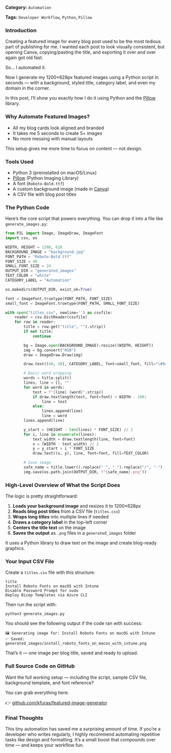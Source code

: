 **Category:** `Automation`

**Tags:** `Developer Workflow`, `Python`, `Pillow`

### Introduction

Creating a featured image for every blog post used to be the most tedious part of publishing for me. I wanted each post to look visually consistent, but opening Canva, copying/pasting the title, and exporting it over and over again got old fast.

So… I automated it.

Now I generate my 1200×628px featured images using a Python script in seconds — with a background, styled title, category label, and even my domain in the corner.

In this post, I’ll show you exactly how I do it using Python and the [Pillow](https://pypi.org/project/Pillow/) library.

### Why Automate Featured Images?

- All my blog cards look aligned and branded
- It takes me 5 seconds to create 5+ images
- No more messing with manual layouts

This setup gives me more time to focus on content — not design.

### Tools Used

- Python 3 (preinstalled on macOS/Linux)
- [Pillow](https://pypi.org/project/pillow/) (Python Imaging Library)
- A font (`Roboto-Bold.ttf`)
- A custom background image (made in [Canva](https://www.canva.com/))
- A CSV file with blog post titles

### The Python Code

Here’s the core script that powers everything. You can drop it into a file like `generate_images.py`:

```Python
from PIL import Image, ImageDraw, ImageFont
import csv, os

WIDTH, HEIGHT = 1200, 628
BACKGROUND_IMAGE = "background.jpg"
FONT_PATH = "Roboto-Bold.ttf"
FONT_SIZE = 48
SMALL_FONT_SIZE = 24
OUTPUT_DIR = "generated_images"
TEXT_COLOR = "white"
CATEGORY_LABEL = "Automation"

os.makedirs(OUTPUT_DIR, exist_ok=True)

font = ImageFont.truetype(FONT_PATH, FONT_SIZE)
small_font = ImageFont.truetype(FONT_PATH, SMALL_FONT_SIZE)

with open("titles.csv", newline='') as csvfile:
    reader = csv.DictReader(csvfile)
    for row in reader:
        title = row.get("title", "").strip()
        if not title:
            continue

        bg = Image.open(BACKGROUND_IMAGE).resize((WIDTH, HEIGHT))
        img = bg.convert("RGB")
        draw = ImageDraw.Draw(img)

        draw.text((40, 30), CATEGORY_LABEL, font=small_font, fill="\#94a3b8")

        # Basic word wrapping
        words = title.split()
        lines, line = [], ""
        for word in words:
            test = f"{line} {word}".strip()
            if draw.textlength(test, font=font) < WIDTH - 100:
                line = test
            else:
                lines.append(line)
                line = word
        lines.append(line)

        y_start = (HEIGHT - len(lines) * FONT_SIZE) // 2
        for i, line in enumerate(lines):
            text_width = draw.textlength(line, font=font)
            x = (WIDTH - text_width) // 2
            y = y_start + i * FONT_SIZE
            draw.text((x, y), line, font=font, fill=TEXT_COLOR)

        # Save image
        safe_name = title.lower().replace(" ", "_").replace("/", "-")
        img.save(os.path.join(OUTPUT_DIR, f"{safe_name}.png"))

```

### High-Level Overview of What the Script Does

The logic is pretty straightforward:

1. **Loads your background image** and resizes it to 1200×628px
2. **Reads blog post titles** from a CSV file (`titles.csv`)
3. **Wraps long titles** into multiple lines if needed
4. **Draws a category label** in the top-left corner
5. **Centers the title text** on the image
6. **Saves the output** as `.png` files in a `generated_images` folder

It uses a Python library to draw text on the image and create blog-ready graphics.

### Your Input CSV File

Create a `titles.csv` file with this structure:

```Shell
title
Install Roboto Fonts on macOS with Intune
Disable Password Prompt for sudo
Deploy Bicep Templates via Azure CLI
```

Then run the script with:

```Shell
python3 generate_images.py
```

You should see the following output if the code ran with success:

```Shell
🖼️ Generating image for: Install Roboto Fonts on macOS with Intune
✅ Saved: generated_images/install_roboto_fonts_on_macos_with_intune.png
```

That’s it — one image per blog title, saved and ready to upload.

### Full Source Code on GitHub

Want the full working setup — including the script, sample CSV file, background template, and font reference?

You can grab everything here:

👉 [github.com/kfuras/featured-image-generator](https://github.com/kfuras/featured-image-generator)

### Final Thoughts

This tiny automation has saved me a surprising amount of time. If you’re a developer who writes regularly, I highly recommend automating repetitive tasks like design and formatting. It’s a small boost that compounds over time — and keeps your workflow fun.